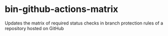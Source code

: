 # bin-github-actions-matrix
Updates the matrix of required status checks in branch protection rules of a repository hosted on GitHub

